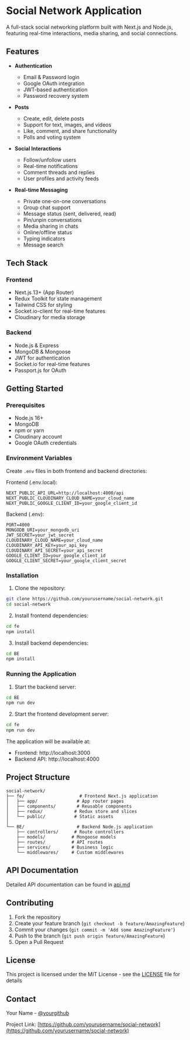 # Social Network Application

A full-stack social networking platform built with Next.js and Node.js, featuring real-time interactions, media sharing, and social connections.

## Features

- **Authentication**

  - Email & Password login
  - Google OAuth integration
  - JWT-based authentication
  - Password recovery system

- **Posts**

  - Create, edit, delete posts
  - Support for text, images, and videos
  - Like, comment, and share functionality
  - Polls and voting system

- **Social Interactions**

  - Follow/unfollow users
  - Real-time notifications
  - Comment threads and replies
  - User profiles and activity feeds

- **Real-time Messaging**
  - Private one-on-one conversations
  - Group chat support
  - Message status (sent, delivered, read)
  - Pin/unpin conversations
  - Media sharing in chats
  - Online/offline status
  - Typing indicators
  - Message search

## Tech Stack

### Frontend

- Next.js 13+ (App Router)
- Redux Toolkit for state management
- Tailwind CSS for styling
- Socket.io-client for real-time features
- Cloudinary for media storage

### Backend

- Node.js & Express
- MongoDB & Mongoose
- JWT for authentication
- Socket.io for real-time features
- Passport.js for OAuth

## Getting Started

### Prerequisites

- Node.js 16+
- MongoDB
- npm or yarn
- Cloudinary account
- Google OAuth credentials

### Environment Variables

Create `.env` files in both frontend and backend directories:

Frontend (.env.local):

```env
NEXT_PUBLIC_API_URL=http://localhost:4000/api
NEXT_PUBLIC_CLOUDINARY_CLOUD_NAME=your_cloud_name
NEXT_PUBLIC_GOOGLE_CLIENT_ID=your_google_client_id
```

Backend (.env):

```env
PORT=4000
MONGODB_URI=your_mongodb_uri
JWT_SECRET=your_jwt_secret
CLOUDINARY_CLOUD_NAME=your_cloud_name
CLOUDINARY_API_KEY=your_api_key
CLOUDINARY_API_SECRET=your_api_secret
GOOGLE_CLIENT_ID=your_google_client_id
GOOGLE_CLIENT_SECRET=your_google_client_secret
```

### Installation

1. Clone the repository:

```bash
git clone https://github.com/yourusername/social-network.git
cd social-network
```

2. Install frontend dependencies:

```bash
cd fe
npm install
```

3. Install backend dependencies:

```bash
cd BE
npm install
```

### Running the Application

1. Start the backend server:

```bash
cd BE
npm run dev
```

2. Start the frontend development server:

```bash
cd fe
npm run dev
```

The application will be available at:

- Frontend: http://localhost:3000
- Backend API: http://localhost:4000

## Project Structure

```
social-network/
├── fe/                     # Frontend Next.js application
│   ├── app/               # App router pages
│   ├── components/        # Reusable components
│   ├── redux/            # Redux store and slices
│   └── public/           # Static assets
│
└── BE/                    # Backend Node.js application
    ├── controllers/      # Route controllers
    ├── models/          # Mongoose models
    ├── routes/          # API routes
    ├── services/        # Business logic
    └── middlewares/     # Custom middlewares
```

## API Documentation

Detailed API documentation can be found in [api.md](BE/docs/api.md)

## Contributing

1. Fork the repository
2. Create your feature branch (`git checkout -b feature/AmazingFeature`)
3. Commit your changes (`git commit -m 'Add some AmazingFeature'`)
4. Push to the branch (`git push origin feature/AmazingFeature`)
5. Open a Pull Request

## License

This project is licensed under the MIT License - see the [LICENSE](LICENSE) file for details

## Contact

Your Name - [@yourgithub](https://github.com/yourgithub)

Project Link: [https://github.com/yourusername/social-network](https://github.com/yourusername/social-network)
